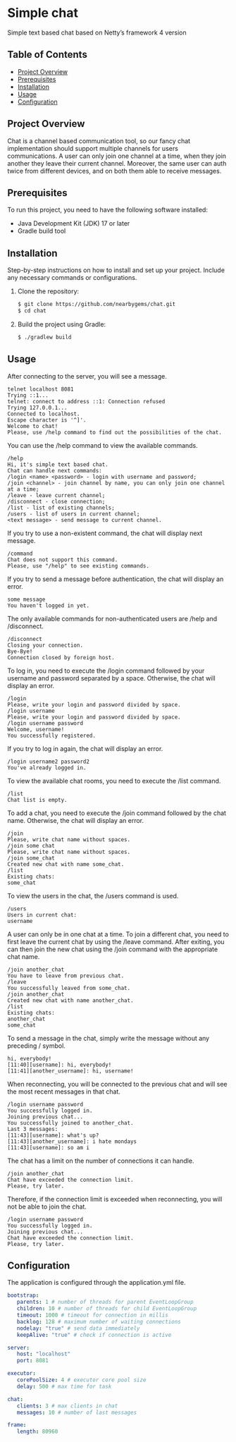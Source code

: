 # Simple chat

Simple text based chat based on Netty’s framework 4 version

## Table of Contents

- [Project Overview](#project-overview)
- [Prerequisites](#prerequisites)
- [Installation](#installation)
- [Usage](#usage)
- [Configuration](#configuration)

## Project Overview

Chat is a channel based communication tool, so our fancy chat implementation should support multiple channels for users
communications.
A user can only join one channel at a time, when they join another they leave their current channel.
Moreover, the same user can auth twice from different devices, and on both them able to receive messages.

## Prerequisites

To run this project, you need to have the following software installed:

- Java Development Kit (JDK) 17 or later
- Gradle build tool

## Installation

Step-by-step instructions on how to install and set up your project. Include any necessary commands or configurations.

1. Clone the repository:

   ```bash
   $ git clone https://github.com/nearbygems/chat.git
   $ cd chat

2. Build the project using Gradle:

   ```bash
   $ ./gradlew build

## Usage

After connecting to the server, you will see a message.
```
telnet localhost 8081
Trying ::1...
telnet: connect to address ::1: Connection refused
Trying 127.0.0.1...
Connected to localhost.
Escape character is '^]'.
Welcome to chat!
Please, use /help command to find out the possibilities of the chat.
```
You can use the /help command to view the available commands.
```
/help
Hi, it's simple text based chat.
Chat can handle next commands:
/login <name> <password> - login with username and password;
/join <channel> - join channel by name, you can only join one channel at a time;
/leave - leave current channel;
/disconnect - close connection;
/list - list of existing channels;
/users - list of users in current channel;
<text message> - send message to current channel.
```
If you try to use a non-existent command, the chat will display next message.
```
/command
Chat does not support this command.
Please, use "/help" to see existing commands.
```
If you try to send a message before authentication, the chat will display an error.
```
some message
You haven't logged in yet.
```
The only available commands for non-authenticated users are /help and /disconnect.
```
/disconnect
Closing your connection.
Bye-Bye!
Connection closed by foreign host.
```
To log in, you need to execute the /login command followed by your username and password separated by a space. Otherwise, the chat will display an error.
```
/login
Please, write your login and password divided by space.
/login username
Please, write your login and password divided by space.
/login username password
Welcome, username!
You successfully registered.
```
If you try to log in again, the chat will display an error.
```
/login username2 password2
You've already logged in.
```
To view the available chat rooms, you need to execute the /list command.
```
/list
Chat list is empty.
```
To add a chat, you need to execute the /join command followed by the chat name. Otherwise, the chat will display an error.
```
/join
Please, write chat name without spaces.
/join some chat
Please, write chat name without spaces.
/join some_chat
Created new chat with name some_chat.
/list
Existing chats:
some_chat
```
To view the users in the chat, the /users command is used.
```
/users
Users in current chat:
username
```
A user can only be in one chat at a time. To join a different chat, you need to first leave the current chat by using the /leave command. After exiting, you can then join the new chat using the /join command with the appropriate chat name.
```
/join another_chat
You have to leave from previous chat.
/leave
You successfully leaved from some_chat.
/join another_chat
Created new chat with name another_chat.
/list
Existing chats:
another_chat
some_chat
```
To send a message in the chat, simply write the message without any preceding / symbol.
```
hi, everybody!
[11:40][username]: hi, everybody!
[11:41][another_username]: hi, username!
```
When reconnecting, you will be connected to the previous chat and will see the most recent messages in that chat.
```
/login username password
You successfully logged in.
Joining previous chat...
You successfully joined to another_chat.
Last 3 messages:
[11:43][username]: what's up?
[11:43][another_username]: i hate mondays
[11:43][username]: so am i
```
The chat has a limit on the number of connections it can handle.
```
/join another_chat
Chat have exceeded the connection limit.
Please, try later.
```
Therefore, if the connection limit is exceeded when reconnecting, you will not be able to join the chat.
```
/login username password
You successfully logged in.
Joining previous chat...
Chat have exceeded the connection limit.
Please, try later.
```



## Configuration

The application is configured through the application.yml file.

   ```yaml
   bootstrap:
      parents: 1 # number of threads for parent EventLoopGroup
      children: 10 # number of threads for child EventLoopGroup
      timeout: 1000 # timeout for connection in millis
      backlog: 128 # maximum number of waiting connections
      nodelay: "true" # send data immediately
      keepAlive: "true" # check if connection is active
   
   server:
      host: "localhost"
      port: 8081

   executor:
      corePoolSize: 4 # executor core pool size
      delay: 500 # max time for task

   chat:
      clients: 3 # max clients in chat
      messages: 10 # number of last messages

   frame:
      length: 80960
